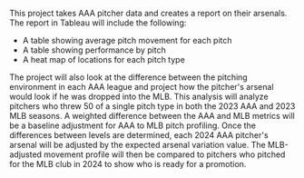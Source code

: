 This project takes AAA pitcher data and creates a report on their arsenals. The report in Tableau will include the following:

- A table showing average pitch movement for each pitch
- A table showing performance by pitch
- A heat map of locations for each pitch type

The project will also look at the difference between the pitching environment in each AAA league and project how the pitcher's arsenal would look if he was dropped into the MLB.
This analysis will analyze pitchers who threw 50 of a single pitch type in both the 2023 AAA and 2023 MLB seasons. A weighted difference between the AAA and MLB metrics will be a baseline adjustment for AAA to MLB pitch profiling.
Once the differences between levels are determined, each 2024 AAA pitcher's arsenal will be adjusted by the expected arsenal variation value.
The MLB-adjusted movement profile will then be compared to pitchers who pitched for the MLB club in 2024 to show who is ready for a promotion.
